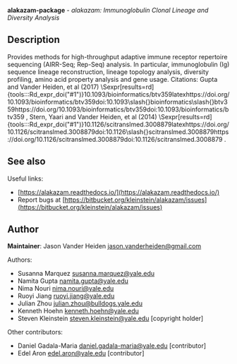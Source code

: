 **alakazam-package** - *alakazam: Immunoglobulin Clonal Lineage and Diversity Analysis*

Description
--------------------

Provides methods for high-throughput adaptive immune receptor repertoire sequencing (AIRR-Seq; Rep-Seq) analysis. In particular, immunoglobulin (Ig) sequence lineage reconstruction, lineage topology analysis, diversity profiling, amino acid property analysis and gene usage. Citations: Gupta and Vander Heiden, et al (2017) \Sexpr[results=rd]{tools:::Rd_expr_doi("#1")}10.1093/bioinformatics/btv359latexhttps://doi.org/10.1093/bioinformatics/btv359doi:10.1093\slash{}bioinformatics\slash{}btv359https://doi.org/10.1093/bioinformatics/btv359doi:10.1093/bioinformatics/btv359
, Stern, Yaari and Vander Heiden, et al (2014) \Sexpr[results=rd]{tools:::Rd_expr_doi("#1")}10.1126/scitranslmed.3008879latexhttps://doi.org/10.1126/scitranslmed.3008879doi:10.1126\slash{}scitranslmed.3008879https://doi.org/10.1126/scitranslmed.3008879doi:10.1126/scitranslmed.3008879
.








See also
-------------------

Useful links:

+  [https://alakazam.readthedocs.io/](https://alakazam.readthedocs.io/)
+  Report bugs at [https://bitbucket.org/kleinstein/alakazam/issues](https://bitbucket.org/kleinstein/alakazam/issues)





Author
-------------------

**Maintainer**: Jason Vander Heiden [jason.vanderheiden@gmail.com](jason.vanderheiden@gmail.com)

Authors:

+  Susanna Marquez [susanna.marquez@yale.edu](susanna.marquez@yale.edu)
+  Namita Gupta [namita.gupta@yale.edu](namita.gupta@yale.edu)
+  Nima Nouri [nima.nouri@yale.edu](nima.nouri@yale.edu)
+  Ruoyi Jiang [ruoyi.jiang@yale.edu](ruoyi.jiang@yale.edu)
+  Julian Zhou [julian.zhou@bulldogs.yale.edu](julian.zhou@bulldogs.yale.edu)
+  Kenneth Hoehn [kenneth.hoehn@yale.edu](kenneth.hoehn@yale.edu)
+  Steven Kleinstein [steven.kleinstein@yale.edu](steven.kleinstein@yale.edu) [copyright holder]


Other contributors:

+  Daniel Gadala-Maria [daniel.gadala-maria@yale.edu](daniel.gadala-maria@yale.edu) [contributor]
+  Edel Aron [edel.aron@yale.edu](edel.aron@yale.edu) [contributor]






